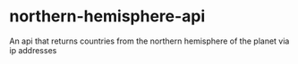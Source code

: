 # northern-hemisphere-api
An api that returns countries from the northern hemisphere of the planet via ip addresses
